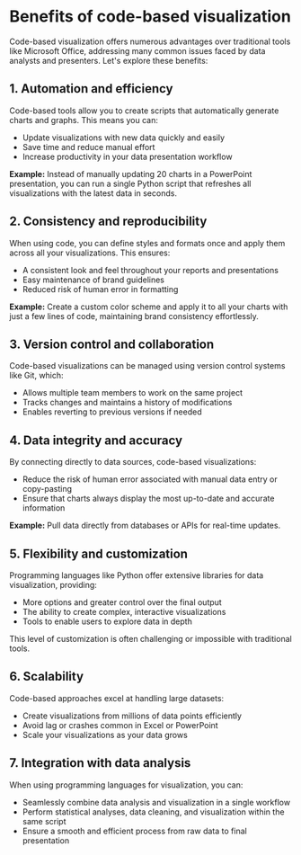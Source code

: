 # Benefits of code-based visualization

Code-based visualization offers numerous advantages over traditional tools like Microsoft Office, addressing many common issues faced by data analysts and presenters. Let's explore these benefits:

## 1. Automation and efficiency

Code-based tools allow you to create scripts that automatically generate charts and graphs. This means you can:

- Update visualizations with new data quickly and easily
- Save time and reduce manual effort
- Increase productivity in your data presentation workflow

**Example:** Instead of manually updating 20 charts in a PowerPoint presentation, you can run a single Python script that refreshes all visualizations with the latest data in seconds.

## 2. Consistency and reproducibility

When using code, you can define styles and formats once and apply them across all your visualizations. This ensures:

- A consistent look and feel throughout your reports and presentations
- Easy maintenance of brand guidelines
- Reduced risk of human error in formatting

**Example:** Create a custom color scheme and apply it to all your charts with just a few lines of code, maintaining brand consistency effortlessly.

## 3. Version control and collaboration

Code-based visualizations can be managed using version control systems like Git, which:

- Allows multiple team members to work on the same project
- Tracks changes and maintains a history of modifications
- Enables reverting to previous versions if needed

## 4. Data integrity and accuracy

By connecting directly to data sources, code-based visualizations:

- Reduce the risk of human error associated with manual data entry or copy-pasting
- Ensure that charts always display the most up-to-date and accurate information

**Example:** Pull data directly from databases or APIs for real-time updates.

## 5. Flexibility and customization

Programming languages like Python offer extensive libraries for data visualization, providing:

- More options and greater control over the final output
- The ability to create complex, interactive visualizations
- Tools to enable users to explore data in depth

This level of customization is often challenging or impossible with traditional tools.

## 6. Scalability

Code-based approaches excel at handling large datasets:

- Create visualizations from millions of data points efficiently
- Avoid lag or crashes common in Excel or PowerPoint
- Scale your visualizations as your data grows

## 7. Integration with data analysis

When using programming languages for visualization, you can:

- Seamlessly combine data analysis and visualization in a single workflow
- Perform statistical analyses, data cleaning, and visualization within the same script
- Ensure a smooth and efficient process from raw data to final presentation
